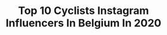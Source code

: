 ---
title: Top 10 Cyclists Instagram Influencers In Belgium In 2020
description: >-
  Find top cyclists Instagram influencers in Belgium in 2020. Most popular hashtags: #tdf2020 #weareateam #offseason.
platform: Instagram
hits: 20
text_top: Identify the best Instagram accounts on inBeat.
text_bottom: Our search engine has 20 Instagram influencers like this in Belgium for you to work with.
profiles:
  - username: "olivernaesen"
    fullname: >-
      Oliver Naesen
    bio: >-
      Pro-cyclist @ag2rlamondiale_procyclingteam Belgian champion 2017 ♡D Agent: @isea_sportmanagement Yannick@isea.be
    location: "Belgium"
    followers: 69942
    engagement: 1028
    commentsToLikes: 0.008271
    id: ck0ublmnoetdh0i19vf0xujwb
    verified: false
    hashtags: "#g90, #tdf2020, #sorrybelgium"
  - username: "imogencotter"
    fullname: >-
      Imogen Cotter | Cyclist
    bio: >-
      🇮🇪 Irish cyclist in Belgium 👩🏻‍🎓 B.Sc in Sports and Exercise Sciences 📈 Coach with @panache_coaching 💥 @cyclingfriendly 💥 @strong.supplies 💥
    location: "Belgium"
    followers: 79741
    engagement: 660
    commentsToLikes: 0.020489
    id: ck0w6m35m98ij0i19h3qxh6z4
    verified: false
    hashtags: "#busby, #busbyapp, #myhappyplace"
  - username: "elodiekuijper"
    fullname: >-
      𝐄𝐥𝐨𝐝𝐢𝐞.
    bio: >-
      « Dutchie🇳🇱 living in belgium🇧🇪 « cyclist (road/cyclocross), 20y/o « studies psychology🧠 « 📩 elodie@cyclinghub.tv
    location: "Belgium"
    followers: 71939
    engagement: 670
    commentsToLikes: 0.008352
    id: ck1398t92k3dc0i194edjqtxh
    verified: true
    hashtags: "#anniversary, #wahooligan"
  - username: "fabriziodekoning"
    fullname: >-
      Fabrizio Dekoning
    bio: >-
      Belgian U23 cyclist 🚴🇧🇪 Physiotherapy @UGent 📚 Wingene | BE 📍 fabrizio.dekoning@gmail.com📩
    location: "Belgium"
    followers: 7759
    engagement: 1022
    commentsToLikes: 0.029661
    id: ck8t98ngxn88d0j7842guf1bs
    verified: false
    hashtags: "#cobbles, #wymtm, #fromthepeloton, #race"
  - username: "juleshesters"
    fullname: >-
      JULΞS.  HΞSTΞRS.
    bio: >-
      ♧ Belgian track /road /sixday cyclist 🚲 ♤ '16.'18.'19. European champion 🇪🇺 ☆ '16.'17.'19. Belgian champion 🇧🇪 ◇ @efc_lr_vulsteke ♡ LN ○ 1998
    location: "Belgium"
    followers: 5192
    engagement: 979
    commentsToLikes: 0.020457
    id: ck5ccsb38hx6o0i11avm62mpo
    verified: false
    hashtags: "#wooningzesdaagse, #wieler3daagsealkmaar, #trackcycling, #fixedgear"
  - username: "quintenhermans"
    fullname: >-
      Quinten Hermans
    bio: >-
      Pro cyclist for @tormanscross team !
    location: "Belgium"
    followers: 10785
    engagement: 1182
    commentsToLikes: 0.012014
    id: ck5c10gq8u7ja0i11t49in2tc
    verified: false
    hashtags: "#cyclocrosspodcast"
  - username: "tim.wellens"
    fullname: >-
      Tim Wellens
    bio: >-
      Professional Belgian cyclist and proud member of the Lotto-Soudal family. Born and raised @Sint-Truiden. In love with Sophie ❤️
    location: "Belgium"
    followers: 44797
    engagement: 1017
    commentsToLikes: 0.008898
    id: ck0u6l5pa28ky0i1991nfjyc8
    verified: true
    hashtags: "#golazo, #2020, #teamlottosoudal, #lottosoudal"
  - username: "jenskeukeleire"
    fullname: >-
      Jens Keukeleire
    bio: >-
      Cyclist for EF Education First
    location: "Belgium"
    followers: 11141
    engagement: 701
    commentsToLikes: 0.017389
    id: ck5zry9xaxh5d0i14njuiyxln
    verified: false
    hashtags: "#firstracefirstwin, #postoffice, #exploretheworld, #exploreomloophetnieuwsblad"
  - username: "jasperstuyven"
    fullname: >-
      Jasper Stuyven
    bio: >-
      Professional cyclist @TrekSegafredo - Chocolatier Stuyven @chocoladeatelierstuyven #Aimhigher
    location: "Belgium"
    followers: 68789
    engagement: 553
    commentsToLikes: 0.006518
    id: ck15rxkvka7e60i19m5eo5mq5
    verified: true
    hashtags: "#tdf2020, #badboys, #aimhigher, #weareateam"
  - username: "edwardtheuns"
    fullname: >-
      Edward Theuns
    bio: >-
      Belgian🇧🇪 | Pro Cyclist🚴‍♂️ | @treksegafredo Represented by @squadrasportsmanagement
    location: "Belgium"
    followers: 31603
    engagement: 469
    commentsToLikes: 0.007826
    id: ck14lszguwbsi0i19iv4pdpmp
    verified: true
    hashtags: "#santinipeople, #trekbikes, #tourdetheuns, #tdf2020"
---